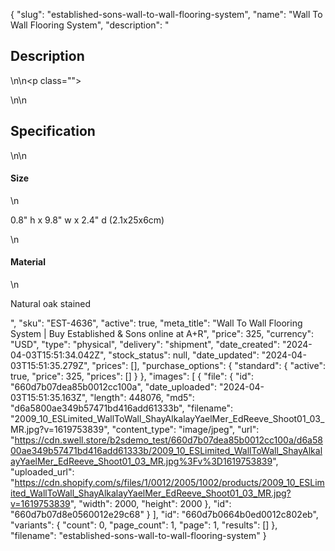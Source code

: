 {
  "slug": "established-sons-wall-to-wall-flooring-system",
  "name": "Wall To Wall Flooring System",
  "description": "<h2>Description</h2>\n<!-- split -->\n<p class=\"\"> <br></p>\n<!-- split -->\n<h2>Specification</h2>\n<!-- split -->\n<h4>Size</h4>\n<p>0.8\" h x 9.8\" w x 2.4\" d (2.1x25x6cm)</p>\n<h4>Material</h4>\n<p>Natural oak stained</p>",
  "sku": "EST-4636",
  "active": true,
  "meta_title": "Wall To Wall Flooring System | Buy Established & Sons online at A+R",
  "price": 325,
  "currency": "USD",
  "type": "physical",
  "delivery": "shipment",
  "date_created": "2024-04-03T15:51:34.042Z",
  "stock_status": null,
  "date_updated": "2024-04-03T15:51:35.279Z",
  "prices": [],
  "purchase_options": {
    "standard": {
      "active": true,
      "price": 325,
      "prices": []
    }
  },
  "images": [
    {
      "file": {
        "id": "660d7b07dea85b0012cc100a",
        "date_uploaded": "2024-04-03T15:51:35.163Z",
        "length": 448076,
        "md5": "d6a5800ae349b57471bd416add61333b",
        "filename": "2009_10_ESLimited_WallToWall_ShayAlkalayYaelMer_EdReeve_Shoot01_03_MR.jpg?v=1619753839",
        "content_type": "image/jpeg",
        "url": "https://cdn.swell.store/b2sdemo_test/660d7b07dea85b0012cc100a/d6a5800ae349b57471bd416add61333b/2009_10_ESLimited_WallToWall_ShayAlkalayYaelMer_EdReeve_Shoot01_03_MR.jpg%3Fv%3D1619753839",
        "uploaded_url": "https://cdn.shopify.com/s/files/1/0012/2005/1002/products/2009_10_ESLimited_WallToWall_ShayAlkalayYaelMer_EdReeve_Shoot01_03_MR.jpg?v=1619753839",
        "width": 2000,
        "height": 2000
      },
      "id": "660d7b07d8e0560012e29c68"
    }
  ],
  "id": "660d7b0664b0ed0012c802eb",
  "variants": {
    "count": 0,
    "page_count": 1,
    "page": 1,
    "results": []
  },
  "filename": "established-sons-wall-to-wall-flooring-system"
}